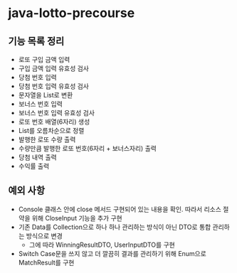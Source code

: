 # java-lotto-precourse

## 기능 목록 정리
- 로또 구입 금액 입력
- 구입 금액 입력 유효성 검사
- 당첨 번호 입력
- 당첨 번호 입력 유효성 검사
- 문자열을 List<Integer>로 변환 
- 보너스 번호 입력
- 보너스 번호 입력 유효성 검사
- 로또 번호 배열(6자리) 생성
- List<Integer>를 오름차순으로 정렬
- 발행한 로또 수량 출력
- 수량만큼 발행한 로또 번호(6자리 + 보너스자리) 출력
- 당첨 내역 출력
- 수익률 출력

## 예외 사항
- Console 클래스 안에 close 메서드 구현되어 있는 내용을 확인. 따라서 리소스 절약을 위해 CloseInput 기능을 추가 구현
- 기존 Data를 Collection으로 하나 하나 관리하는 방식이 아닌 DTO로 통합 관리하는 방식으로 변경
  - 그에 따라 WinningResultDTO, UserInputDTO를 구현
- Switch Case문을 쓰지 않고 더 깔끔히 결과를 관리하기 위해 Enum으로 MatchResult를 구현